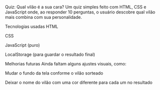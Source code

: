Quiz: Qual vilão é a sua cara?
Um quiz simples feito com HTML, CSS e JavaScript onde, ao responder 10 perguntas, o usuário descobre qual vilão mais combina com sua personalidade.

Tecnologias usadas
HTML

CSS

JavaScript (puro)

LocalStorage (para guardar o resultado final)

Melhorias futuras
Ainda faltam alguns ajustes visuais, como:

Mudar o fundo da tela conforme o vilão sorteado

Deixar o nome do vilão com uma cor diferente para cada um no resultado
